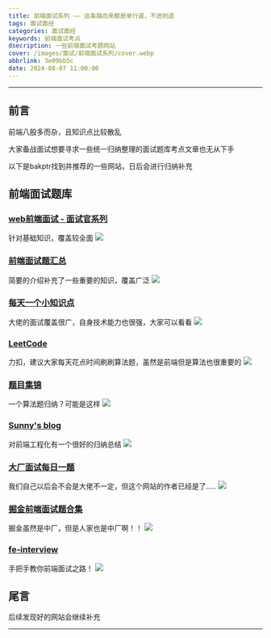 ```yaml
---
title: 前端面试系列 —— 这条路向来都是单行道，不进则退
tags: 面试面经
categories: 面试面经
keywords: 前端面试考点
dsecription: 一些前端面试考题网站
cover: /images/面试/前端面试系列/cover.webp
abbrlink: 3e09bb5c
date: 2024-08-07 11:00:00
---
```


---

## 前言

前端八股多而杂，且知识点比较散乱

大家备战面试想要寻求一些统一归纳整理的面试题库考点文章也无从下手

以下是bakptr找到并推荐的一些网站，日后会进行归纳补充

## 前端面试题库

### [web前端面试 - 面试官系列](https://vue3js.cn/interview/)
  针对基础知识，覆盖较全面
     ![](/images/面试/前端面试系列/1.webp)

### [前端面试题汇总](https://www.yuque.com/cuggz/interview)
  简要的介绍补充了一些重要的知识，覆盖广泛
     ![](/images/面试/前端面试系列/2.webp)

### [每天一个小知识点](https://www.yuque.com/boyyang/buosw0)
  大佬的面试覆盖很广，自身技术能力也很强，大家可以看看
     ![](/images/面试/前端面试系列/3.webp)

### [LeetCode](https://leetcode.cn/circle/discuss/JqLMsg/)
  力扣，建议大家每天花点时间刷刷算法题，虽然是前端但是算法也很重要的
     ![](/images/面试/前端面试系列/4.webp)

### [题目集锦](https://github.com/pwstrick/daily)
  一个算法题归纳？可能是这样
     ![](/images/面试/前端面试系列/5.webp)

### [Sunny's blog](https://sunny-117.github.io/blog/)
  对前端工程化有一个很好的归纳总结
    ![](/images/面试/前端面试系列/6.webp)

### [大厂面试每日一题](https://q.shanyue.tech/)
  我们自己以后会不会是大佬不一定，但这个网站的作者已经是了.....
    ![](/images/面试/前端面试系列/7.webp)

### [掘金前端面试题合集](https://github.com/shfshanyue/blog/blob/master/post/juejin-interview.md)
  掘金虽然是中厂，但是人家也是中厂啊！！
    ![](/images/面试/前端面试系列/8.webp)

### [fe-interview](https://lucifer.ren/fe-interview/#/?id=%e5%a4%a7%e5%89%8d%e7%ab%af%e9%9d%a2%e8%af%95%e5%ae%9d%e5%85%b8-%e5%9b%be%e8%a7%a3%e5%89%8d%e7%ab%af)
  手把手教你前端面试之路！
    ![](/images/面试/前端面试系列/9.webp)

## 尾言

 后续发现好的网站会继续补充


---
